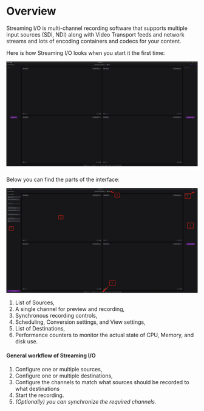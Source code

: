 # Overview

Streaming I/O is multi-channel recording software that supports multiple input sources (SDI, NDI) along with Video Transport feeds and network streams and lots of encoding containers and codecs for your content.

Here is how Streaming I/O looks when you start it the first time:

![](<.gitbook/assets/画板 2 副本 2@4x.png>)

Below you can find the parts of the interface:

![](.gitbook/assets/11.png)

1. List of Sources,
2. A single channel for preview and recording,
3. Synchronous recording controls,
4. Scheduling, Conversion settings, and View settings,
5. List of Destinations,
6. Performance counters to monitor the actual state of CPU, Memory, and disk use.

#### General workflow of Streaming I/O <a href="#general-workflow-of-direct-take" id="general-workflow-of-direct-take"></a>

1. Configure one or multiple sources,
2. Сonfigure one or multiple destinations,
3. Сonfigure the channels to match what sources should be recorded to what destinations
4. Start the recording.&#x20;
5. _(Optionally) you can synchronize the required channels._
